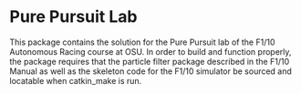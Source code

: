 # Pure Pursuit Lab

This package contains the solution for the Pure Pursuit lab of the F1/10 Autonomous Racing course at OSU. In order to build and function properly, the package requires that the particle filter package described in the F1/10 Manual as well as the skeleton code for the F1/10 simulator be sourced and locatable when catkin_make is run.
